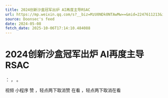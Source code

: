 ```yaml
---
title: 2024创新沙盒冠军出炉 AI再度主导RSAC
url: https://mp.weixin.qq.com/s?__biz=MzU0NDk0NTAwMw==&mid=2247611213&idx=1&sn=ae39db35a03291a8b3d7dd5f80125103
source: Doonsec's feed
date: 2024-05-08
fetch_date: 2025-10-06T17:14:10.484088
---
```


# 2024创新沙盒冠军出炉 AI再度主导RSAC

：
，
。

视频
小程序
赞
，轻点两下取消赞
在看
，轻点两下取消在看